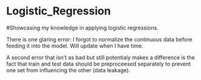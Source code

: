# Logistic_Regression
#Showcasing my knowledge in applying logistic regressions.

There is one glaring error: I forgot to normalize the continuous data before feeding it into the model. Will update when I have time.

A second error that isn't as bad but still potentialy makes a difference is the fact that train and test data should be preproceesed separately to prevent one set from influencing the other (data leakage).

